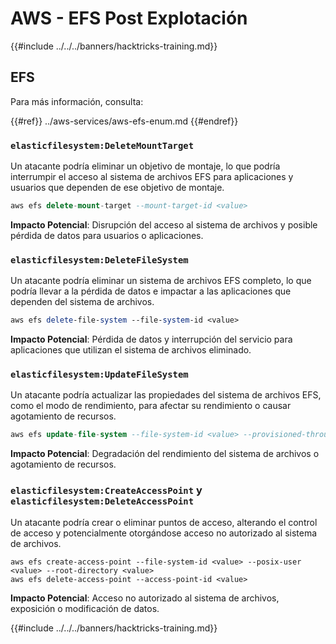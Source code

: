 # AWS - EFS Post Explotación

{{#include ../../../banners/hacktricks-training.md}}

## EFS

Para más información, consulta:

{{#ref}}
../aws-services/aws-efs-enum.md
{{#endref}}

### `elasticfilesystem:DeleteMountTarget`

Un atacante podría eliminar un objetivo de montaje, lo que podría interrumpir el acceso al sistema de archivos EFS para aplicaciones y usuarios que dependen de ese objetivo de montaje.
```sql
aws efs delete-mount-target --mount-target-id <value>
```
**Impacto Potencial**: Disrupción del acceso al sistema de archivos y posible pérdida de datos para usuarios o aplicaciones.

### `elasticfilesystem:DeleteFileSystem`

Un atacante podría eliminar un sistema de archivos EFS completo, lo que podría llevar a la pérdida de datos e impactar a las aplicaciones que dependen del sistema de archivos.
```perl
aws efs delete-file-system --file-system-id <value>
```
**Impacto Potencial**: Pérdida de datos y interrupción del servicio para aplicaciones que utilizan el sistema de archivos eliminado.

### `elasticfilesystem:UpdateFileSystem`

Un atacante podría actualizar las propiedades del sistema de archivos EFS, como el modo de rendimiento, para afectar su rendimiento o causar agotamiento de recursos.
```sql
aws efs update-file-system --file-system-id <value> --provisioned-throughput-in-mibps <value>
```
**Impacto Potencial**: Degradación del rendimiento del sistema de archivos o agotamiento de recursos.

### `elasticfilesystem:CreateAccessPoint` y `elasticfilesystem:DeleteAccessPoint`

Un atacante podría crear o eliminar puntos de acceso, alterando el control de acceso y potencialmente otorgándose acceso no autorizado al sistema de archivos.
```arduino
aws efs create-access-point --file-system-id <value> --posix-user <value> --root-directory <value>
aws efs delete-access-point --access-point-id <value>
```
**Impacto Potencial**: Acceso no autorizado al sistema de archivos, exposición o modificación de datos.

{{#include ../../../banners/hacktricks-training.md}}
